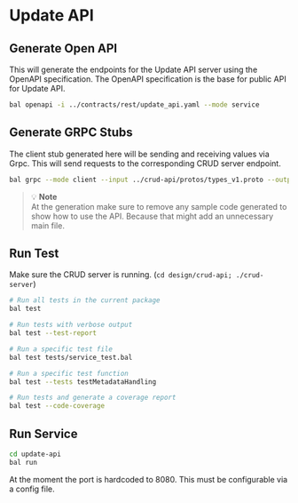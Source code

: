 # Update API

## Generate Open API 

This will generate the endpoints for the Update API server using the OpenAPI specification. 
The OpenAPI specification is the base for public API for Update API.

```bash
bal openapi -i ../contracts/rest/update_api.yaml --mode service
```

## Generate GRPC Stubs

The client stub generated here will be sending and receiving values via Grpc. 
This will send requests to the corresponding CRUD server endpoint. 

```bash
bal grpc --mode client --input ../crud-api/protos/types_v1.proto --output .
```

> 💡 **Note**  
> At the generation make sure to remove any sample code generated to show how to use the API. Because that might add an unnecessary main file. 

## Run Test

Make sure the CRUD server is running. (`cd design/crud-api; ./crud-server`)

```bash
# Run all tests in the current package
bal test

# Run tests with verbose output
bal test --test-report

# Run a specific test file
bal test tests/service_test.bal

# Run a specific test function
bal test --tests testMetadataHandling

# Run tests and generate a coverage report
bal test --code-coverage
```

## Run Service

```bash
cd update-api
bal run
```

At the moment the port is hardcoded to 8080. This must be configurable via a config file.

